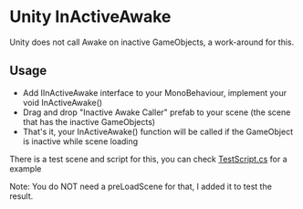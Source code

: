 # Unity InActiveAwake
Unity does not call Awake on inactive GameObjects, a work-around for this.

## Usage

- Add IInActiveAwake interface to your MonoBehaviour, implement your void InActiveAwake()
- Drag and drop "Inactive Awake Caller" prefab to your scene (the scene that has the inactive GameObjects)
- That's it, your InActiveAwake() function will be called if the GameObject is inactive while scene loading

There is a test scene and script for this, you can check [TestScript.cs](https://github.com/frekons/unity-inactive-awake/blob/main/Scripts/Test/TestScript.cs) for a example

Note: You do NOT need a preLoadScene for that, I added it to test the result.
